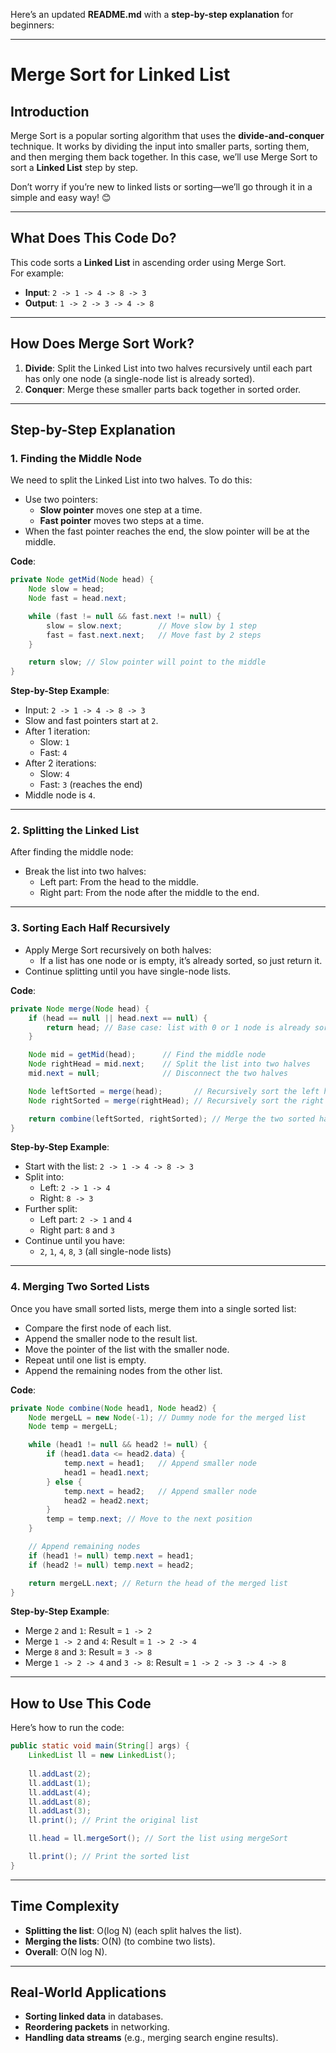 Here’s an updated **README.md** with a **step-by-step explanation** for beginners:

---

# **Merge Sort for Linked List**

## **Introduction**
Merge Sort is a popular sorting algorithm that uses the **divide-and-conquer** technique. It works by dividing the input into smaller parts, sorting them, and then merging them back together. In this case, we’ll use Merge Sort to sort a **Linked List** step by step. 

Don’t worry if you’re new to linked lists or sorting—we’ll go through it in a simple and easy way! 😊

---

## **What Does This Code Do?**
This code sorts a **Linked List** in ascending order using Merge Sort.  
For example:
- **Input**: `2 -> 1 -> 4 -> 8 -> 3`
- **Output**: `1 -> 2 -> 3 -> 4 -> 8`

---

## **How Does Merge Sort Work?**

1. **Divide**: Split the Linked List into two halves recursively until each part has only one node (a single-node list is already sorted).
2. **Conquer**: Merge these smaller parts back together in sorted order.

---

## **Step-by-Step Explanation**

### **1. Finding the Middle Node**

We need to split the Linked List into two halves. To do this:
- Use two pointers:
  - **Slow pointer** moves one step at a time.
  - **Fast pointer** moves two steps at a time.
- When the fast pointer reaches the end, the slow pointer will be at the middle.

**Code**:
```java
private Node getMid(Node head) {
    Node slow = head;
    Node fast = head.next;

    while (fast != null && fast.next != null) {
        slow = slow.next;        // Move slow by 1 step
        fast = fast.next.next;   // Move fast by 2 steps
    }

    return slow; // Slow pointer will point to the middle
}
```

**Step-by-Step Example**:
- Input: `2 -> 1 -> 4 -> 8 -> 3`
- Slow and fast pointers start at `2`.
- After 1 iteration:
  - Slow: `1`
  - Fast: `4`
- After 2 iterations:
  - Slow: `4`
  - Fast: `3` (reaches the end)
- Middle node is `4`.

---

### **2. Splitting the Linked List**
After finding the middle node:
- Break the list into two halves:
  - Left part: From the head to the middle.
  - Right part: From the node after the middle to the end.

---

### **3. Sorting Each Half Recursively**

- Apply Merge Sort recursively on both halves:
  - If a list has one node or is empty, it’s already sorted, so just return it.
- Continue splitting until you have single-node lists.

**Code**:
```java
private Node merge(Node head) {
    if (head == null || head.next == null) {
        return head; // Base case: list with 0 or 1 node is already sorted
    }

    Node mid = getMid(head);      // Find the middle node
    Node rightHead = mid.next;    // Split the list into two halves
    mid.next = null;              // Disconnect the two halves

    Node leftSorted = merge(head);       // Recursively sort the left half
    Node rightSorted = merge(rightHead); // Recursively sort the right half

    return combine(leftSorted, rightSorted); // Merge the two sorted halves
}
```

**Step-by-Step Example**:
- Start with the list: `2 -> 1 -> 4 -> 8 -> 3`
- Split into:
  - Left: `2 -> 1 -> 4`
  - Right: `8 -> 3`
- Further split:
  - Left part: `2 -> 1` and `4`
  - Right part: `8` and `3`
- Continue until you have:
  - `2`, `1`, `4`, `8`, `3` (all single-node lists)

---

### **4. Merging Two Sorted Lists**

Once you have small sorted lists, merge them into a single sorted list:
- Compare the first node of each list.
- Append the smaller node to the result list.
- Move the pointer of the list with the smaller node.
- Repeat until one list is empty.
- Append the remaining nodes from the other list.

**Code**:
```java
private Node combine(Node head1, Node head2) {
    Node mergeLL = new Node(-1); // Dummy node for the merged list
    Node temp = mergeLL;

    while (head1 != null && head2 != null) {
        if (head1.data <= head2.data) {
            temp.next = head1;   // Append smaller node
            head1 = head1.next;
        } else {
            temp.next = head2;   // Append smaller node
            head2 = head2.next;
        }
        temp = temp.next; // Move to the next position
    }

    // Append remaining nodes
    if (head1 != null) temp.next = head1;
    if (head2 != null) temp.next = head2;

    return mergeLL.next; // Return the head of the merged list
}
```

**Step-by-Step Example**:
- Merge `2` and `1`: Result = `1 -> 2`
- Merge `1 -> 2` and `4`: Result = `1 -> 2 -> 4`
- Merge `8` and `3`: Result = `3 -> 8`
- Merge `1 -> 2 -> 4` and `3 -> 8`: Result = `1 -> 2 -> 3 -> 4 -> 8`

---

## **How to Use This Code**

Here’s how to run the code:

```java
public static void main(String[] args) {
    LinkedList ll = new LinkedList();
    
    ll.addLast(2);
    ll.addLast(1);
    ll.addLast(4);
    ll.addLast(8);
    ll.addLast(3);
    ll.print(); // Print the original list

    ll.head = ll.mergeSort(); // Sort the list using mergeSort

    ll.print(); // Print the sorted list
}
```

---

## **Time Complexity**

- **Splitting the list**: O(log N) (each split halves the list).
- **Merging the lists**: O(N) (to combine two lists).
- **Overall**: O(N log N).

---

## **Real-World Applications**
- **Sorting linked data** in databases.
- **Reordering packets** in networking.
- **Handling data streams** (e.g., merging search engine results).
